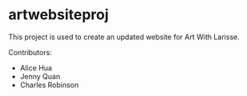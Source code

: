 # artwebsiteproj

This project is used to create an updated website for Art With Larisse. 

Contributors:
- Alice Hua
- Jenny Quan
- Charles Robinson